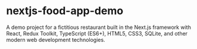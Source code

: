 # nextjs-food-app-demo
A demo project for a fictitious restaurant built in the Next.js framework with React, Redux Toolkit, TypeScript (ES6+), HTML5, CSS3, SQLite, and other modern web development technologies.
